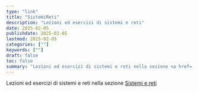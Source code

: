 ```yaml
---
type: "link"
title: "SistemiReti"
description: "Lezioni ed esercizi di sistemi e reti"
date: 2025-02-05
publishdate: 2025-02-05
lastmod: 2025-02-05
categories: [""]
keywords: [""]
draft: false
toc: false
summary: "Lezioni ed esercizi di sistemi e reti nella sezione <a href='/coding/sistemi-reti'>Sistemi e reti</a>"
---
```


Lezioni ed esercizi di sistemi e reti nella sezione <a href='/coding/sistemi-reti'>Sistemi e reti</a>
